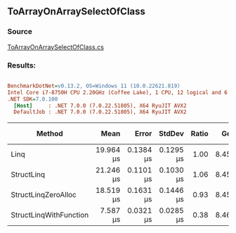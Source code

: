 ﻿## ToArrayOnArraySelectOfClass

### Source
[ToArrayOnArraySelectOfClass.cs](../../src/StructLinq.Benchmark/ToArrayOnArraySelectOfClass.cs)

### Results:
``` ini

BenchmarkDotNet=v0.13.2, OS=Windows 11 (10.0.22621.819)
Intel Core i7-8750H CPU 2.20GHz (Coffee Lake), 1 CPU, 12 logical and 6 physical cores
.NET SDK=7.0.100
  [Host]     : .NET 7.0.0 (7.0.22.51805), X64 RyuJIT AVX2
  DefaultJob : .NET 7.0.0 (7.0.22.51805), X64 RyuJIT AVX2


```
|                 Method |      Mean |     Error |    StdDev | Ratio |   Gen0 |   Gen1 | Allocated | Alloc Ratio |
|----------------------- |----------:|----------:|----------:|------:|-------:|-------:|----------:|------------:|
|                   Linq | 19.964 μs | 0.1384 μs | 0.1295 μs |  1.00 | 8.4534 | 1.0376 |  39.13 KB |        1.00 |
|             StructLinq | 21.246 μs | 0.1101 μs | 0.1030 μs |  1.06 | 8.4534 | 1.0376 |  39.15 KB |        1.00 |
|    StructLinqZeroAlloc | 18.519 μs | 0.1631 μs | 0.1446 μs |  0.93 | 8.4534 | 1.0376 |  39.09 KB |        1.00 |
| StructLinqWithFunction |  7.587 μs | 0.0321 μs | 0.0285 μs |  0.38 | 8.4686 | 1.0529 |  39.09 KB |        1.00 |
